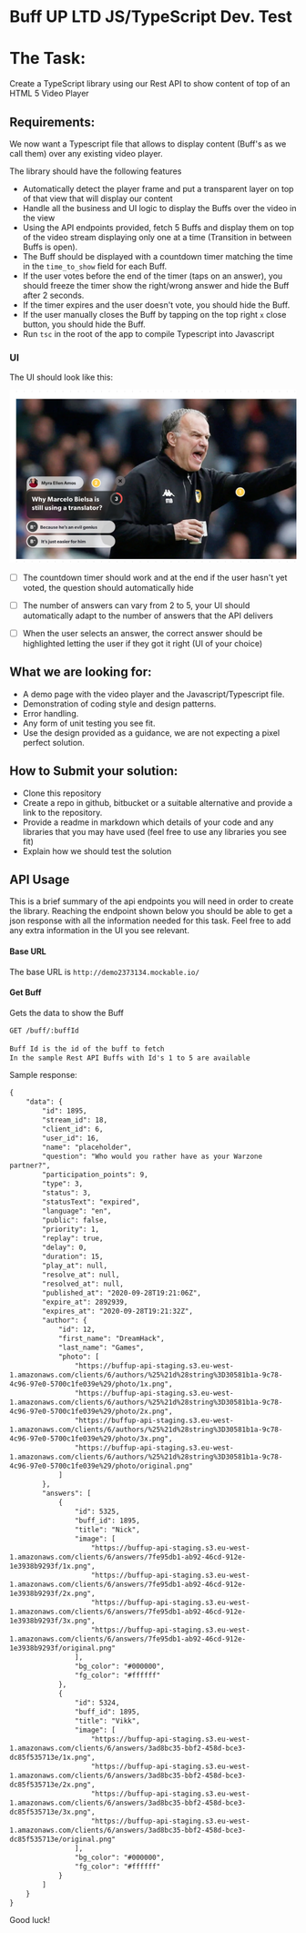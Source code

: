 # Buff UP LTD JS/TypeScript Dev. Test

# The Task:

Create a TypeScript library using our Rest API to show content of top of an HTML 5 Video Player

## Requirements:

We now want a Typescript file that allows to display content (Buff's as we call them) over any existing video player.

The library should have the following features

- Automatically detect the player frame and put a transparent layer on top of that view that will display our content
- Handle all the business and UI logic to display the Buffs over the video in the view
- Using the API endpoints provided, fetch 5 Buffs and display them on top of the video stream displaying only one at a time (Transition in between Buffs is open).
- The Buff should be displayed with a countdown timer matching the time in the `time_to_show` field for each Buff.
- If the user votes before the end of the timer (taps on an answer), you should freeze the timer show the right/wrong answer and hide the Buff after 2 seconds.
- If the timer expires and the user doesn't vote, you should hide the Buff.
- If the user manually closes the Buff by tapping on the top right `x` close button, you should hide the Buff.
- Run `tsc` in the root of the app to compile Typescript into Javascript

### UI

The UI should look like this:

![Buff](Buff.png)

- [ ] The countdown timer should work and at the end if the user hasn't yet voted, the question should automatically hide

- [ ] The number of answers can vary from 2 to 5, your UI should automatically adapt to the number of answers that the API delivers

- [ ] When the user selects an answer, the correct answer should be highlighted letting the user if they got it right (UI of your choice)

## What we are looking for:

- A demo page with the video player and the Javascript/Typescript file.
- Demonstration of coding style and design patterns.
- Error handling.
- Any form of unit testing you see fit.
- Use the design provided as a guidance, we are not expecting a pixel perfect solution.

## How to Submit your solution:

- Clone this repository
- Create a repo in github, bitbucket or a suitable alternative and provide a link to the repository.
- Provide a readme in markdown which details of your code and any libraries that you may have used (feel free to use any libraries you see fit)
- Explain how we should test the solution

## API Usage

This is a brief summary of the api endpoints you will need in order to create the library. Reaching the endpoint shown below you should be able to get a json response with all the information needed for this task. Feel free to add any extra information in the UI you see relevant.

#### Base URL

The base URL is `http://demo2373134.mockable.io/`

#### Get Buff

Gets the data to show the Buff

```
GET /buff/:buffId

Buff Id is the id of the buff to fetch
In the sample Rest API Buffs with Id's 1 to 5 are available
```

Sample response:

```
{
    "data": {
        "id": 1895,
        "stream_id": 18,
        "client_id": 6,
        "user_id": 16,
        "name": "placeholder",
        "question": "Who would you rather have as your Warzone partner?",
        "participation_points": 9,
        "type": 3,
        "status": 3,
        "statusText": "expired",
        "language": "en",
        "public": false,
        "priority": 1,
        "replay": true,
        "delay": 0,
        "duration": 15,
        "play_at": null,
        "resolve_at": null,
        "resolved_at": null,
        "published_at": "2020-09-28T19:21:06Z",
        "expire_at": 2892939,
        "expires_at": "2020-09-28T19:21:32Z",
        "author": {
            "id": 12,
            "first_name": "DreamHack",
            "last_name": "Games",
            "photo": [
                "https://buffup-api-staging.s3.eu-west-1.amazonaws.com/clients/6/authors/%25%21d%28string%3D30581b1a-9c78-4c96-97e0-5700c1fe039e%29/photo/1x.png",
                "https://buffup-api-staging.s3.eu-west-1.amazonaws.com/clients/6/authors/%25%21d%28string%3D30581b1a-9c78-4c96-97e0-5700c1fe039e%29/photo/2x.png",
                "https://buffup-api-staging.s3.eu-west-1.amazonaws.com/clients/6/authors/%25%21d%28string%3D30581b1a-9c78-4c96-97e0-5700c1fe039e%29/photo/3x.png",
                "https://buffup-api-staging.s3.eu-west-1.amazonaws.com/clients/6/authors/%25%21d%28string%3D30581b1a-9c78-4c96-97e0-5700c1fe039e%29/photo/original.png"
            ]
        },
        "answers": [
            {
                "id": 5325,
                "buff_id": 1895,
                "title": "Nick",
                "image": [
                    "https://buffup-api-staging.s3.eu-west-1.amazonaws.com/clients/6/answers/7fe95db1-ab92-46cd-912e-1e3938b9293f/1x.png",
                    "https://buffup-api-staging.s3.eu-west-1.amazonaws.com/clients/6/answers/7fe95db1-ab92-46cd-912e-1e3938b9293f/2x.png",
                    "https://buffup-api-staging.s3.eu-west-1.amazonaws.com/clients/6/answers/7fe95db1-ab92-46cd-912e-1e3938b9293f/3x.png",
                    "https://buffup-api-staging.s3.eu-west-1.amazonaws.com/clients/6/answers/7fe95db1-ab92-46cd-912e-1e3938b9293f/original.png"
                ],
                "bg_color": "#000000",
                "fg_color": "#ffffff"
            },
            {
                "id": 5324,
                "buff_id": 1895,
                "title": "Vikk",
                "image": [
                    "https://buffup-api-staging.s3.eu-west-1.amazonaws.com/clients/6/answers/3ad8bc35-bbf2-458d-bce3-dc85f535713e/1x.png",
                    "https://buffup-api-staging.s3.eu-west-1.amazonaws.com/clients/6/answers/3ad8bc35-bbf2-458d-bce3-dc85f535713e/2x.png",
                    "https://buffup-api-staging.s3.eu-west-1.amazonaws.com/clients/6/answers/3ad8bc35-bbf2-458d-bce3-dc85f535713e/3x.png",
                    "https://buffup-api-staging.s3.eu-west-1.amazonaws.com/clients/6/answers/3ad8bc35-bbf2-458d-bce3-dc85f535713e/original.png"
                ],
                "bg_color": "#000000",
                "fg_color": "#ffffff"
            }
        ]
    }
}
```

Good luck!
